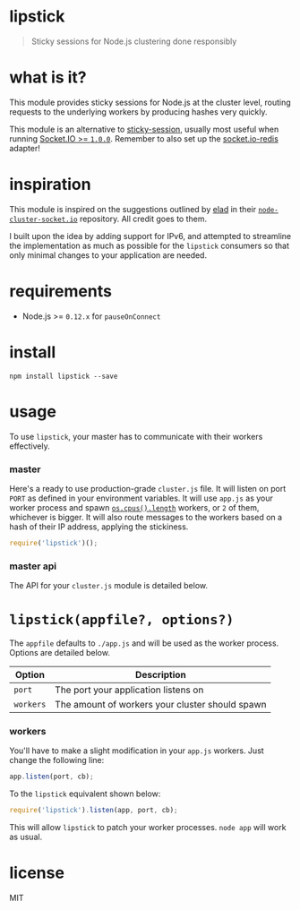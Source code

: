# lipstick

> Sticky sessions for Node.js clustering done responsibly

# what is it?

This module provides sticky sessions for Node.js at the cluster level, routing requests to the underlying workers by producing hashes very quickly.

This module is an alternative to [sticky-session][4], usually most useful when running [Socket.IO >= `1.0.0`][5]. Remember to also set up the [socket.io-redis][6] adapter!

# inspiration

This module is inspired on the suggestions outlined by [elad][1] in their [`node-cluster-socket.io`][2] repository. All credit goes to them.

I built upon the idea by adding support for IPv6, and attempted to streamline the implementation as much as possible for the `lipstick` consumers so that only minimal changes to your application are needed.

# requirements

- Node.js >= `0.12.x` for `pauseOnConnect`

# install

```shell
npm install lipstick --save
```

# usage

To use `lipstick`, your master has to communicate with their workers effectively.

### master

Here's a ready to use production-grade `cluster.js` file. It will listen on port `PORT` as defined in your environment variables. It will use `app.js` as your worker process and spawn [`os.cpus().length`][3] workers, or `2` of them, whichever is bigger. It will also route messages to the workers based on a hash of their IP address, applying the stickiness.

```js
require('lipstick')();
```

### master api

The API for your `cluster.js` module is detailed below.

# `lipstick(appfile?, options?)`

The `appfile` defaults to `./app.js` and will be used as the worker process. Options are detailed below.

Option    | Description
----------|---------------------------------------------------------------------------------
`port`    | The port your application listens on
`workers` | The amount of workers your cluster should spawn

### workers

You'll have to make a slight modification in your `app.js` workers. Just change the following line:

```js
app.listen(port, cb);
```

To the `lipstick` equivalent shown below:

```js
require('lipstick').listen(app, port, cb);
```

This will allow `lipstick` to patch your worker processes. `node app` will work as usual.

# license

MIT

[1]: https://github.com/elad
[2]: https://github.com/elad/node-cluster-socket.io
[3]: https://nodejs.org/api/os.html#os_os_cpus
[4]: https://github.com/indutny/sticky-session
[5]: https://github.com/Automattic/socket.io
[6]: https://github.com/Automattic/socket.io-redis
